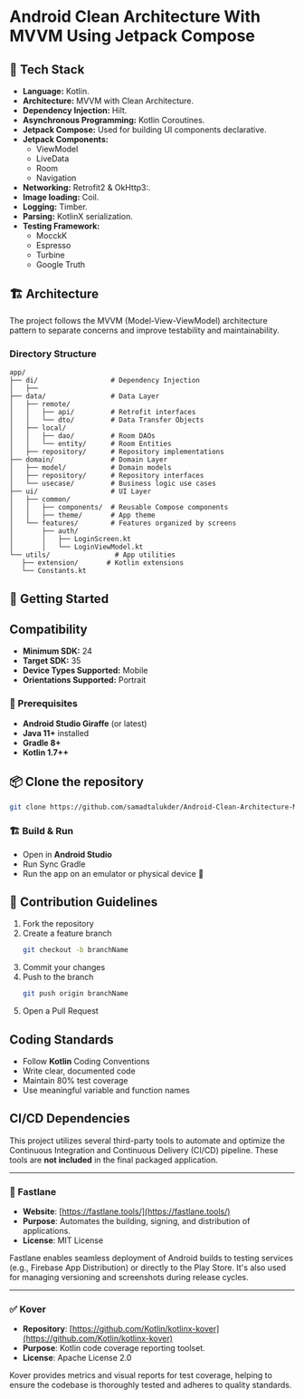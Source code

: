 # Android Clean Architecture With MVVM Using Jetpack Compose


## 🚀 Tech Stack

- **Language:** Kotlin.
- **Architecture:** MVVM with Clean Architecture.
- **Dependency Injection:** Hilt.
- **Asynchronous Programming:** Kotlin Coroutines.
- **Jetpack Compose:** Used for building UI components declarative.
- **Jetpack Components:**
  - ViewModel 
  - LiveData 
  - Room
  - Navigation
- **Networking:** Retrofit2 & OkHttp3:.
- **Image loading:** Coil.
- **Logging:** Timber.
- **Parsing:** KotlinX serialization.
- **Testing Framework:**
  - MocckK 
  - Espresso 
  - Turbine
  - Google Truth


## 🏗️ Architecture

The project follows the MVVM (Model-View-ViewModel) architecture pattern to separate concerns and improve testability and maintainability.

### Directory Structure
 ```
app/
├── di/                  # Dependency Injection
│   ├── 
├── data/                # Data Layer
│   ├── remote/
│   │   ├── api/         # Retrofit interfaces
│   │   └── dto/         # Data Transfer Objects
│   ├── local/
│   │   ├── dao/         # Room DAOs
│   │   └── entity/      # Room Entities
│   ├── repository/      # Repository implementations
├── domain/              # Domain Layer
│   ├── model/           # Domain models
│   ├── repository/      # Repository interfaces
│   └── usecase/         # Business logic use cases
├── ui/                  # UI Layer
│   ├── common/
│   │   ├── components/  # Reusable Compose components
│   │   ├── theme/       # App theme
│   └── features/        # Features organized by screens
│       ├── auth/
│       │   ├── LoginScreen.kt
│       │   └── LoginViewModel.kt
└── utils/                # App utilities
    ├── extension/       # Kotlin extensions
    └── Constants.kt 
 ```

## 🚀 Getting Started

## Compatibility
- **Minimum SDK:** 24
- **Target SDK:** 35
- **Device Types Supported:** Mobile
- **Orientations Supported:** Portrait

### 📌 Prerequisites
- **Android Studio Giraffe** (or latest)
- **Java 11+** installed
- **Gradle 8+**
- **Kotlin 1.7++**

## 📦 Clone the repository

```sh
git clone https://github.com/samadtalukder/Android-Clean-Architecture-MVVM-With-Compose
```

### 🏗️ Build & Run
- Open in **Android Studio**
- Run Sync Gradle
- Run the app on an emulator or physical device 🚀

## 🤝 Contribution Guidelines
1. Fork the repository
2. Create a feature branch
   ```sh
   git checkout -b branchName
   ```
3. Commit your changes
4. Push to the branch
   ```sh
   git push origin branchName
   ```
5. Open a Pull Request

## Coding Standards
- Follow **Kotlin** Coding Conventions
- Write clear, documented code
- Maintain 80% test coverage
- Use meaningful variable and function names

## CI/CD Dependencies

This project utilizes several third-party tools to automate and optimize the Continuous Integration and Continuous Delivery (CI/CD) pipeline. These tools are **not included** in the final packaged application.

---

### 🔧 Fastlane

- **Website**: [https://fastlane.tools/](https://fastlane.tools/)
- **Purpose**: Automates the building, signing, and distribution of applications.
- **License**: MIT License

Fastlane enables seamless deployment of Android builds to testing services (e.g., Firebase App Distribution) or directly to the Play Store. It's also used for managing versioning and screenshots during release cycles.

---

### ✅ Kover

- **Repository**: [https://github.com/Kotlin/kotlinx-kover](https://github.com/Kotlin/kotlinx-kover)
- **Purpose**: Kotlin code coverage reporting toolset.
- **License**: Apache License 2.0

Kover provides metrics and visual reports for test coverage, helping to ensure the codebase is thoroughly tested and adheres to quality standards.



